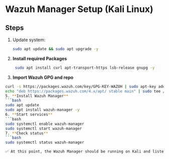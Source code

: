 # Wazuh Manager Setup (Kali Linux)

## Steps

1. Update system:
   ```bash
   sudo apt update && sudo apt upgrade -y
2. **Install required Packages**
   ```bash
    sudo apt install curl apt-transport-https lsb-release gnupg -y
4. **Import Wazuh GPG and repo**
```bash
curl -s https://packages.wazuh.com/key/GPG-KEY-WAZUH | sudo apt-key add -
echo "deb https://packages.wazuh.com/4.x/apt/ stable main" | sudo tee /etc/apt/sources.list.d/wazuh.list
5. **Install Wazuh Manager**
```bash
sudo apt update
sudo apt install wazuh-manager -y
6. **Start services**
```bash
sudo systemctl enable wazuh-manager
sudo systemctl start wazuh-manager
7. **Check status**
```bash
sudo systemctl status wazuh-manager

✅ At this point, the Wazuh Manager should be running on Kali and listening for agent connections.
